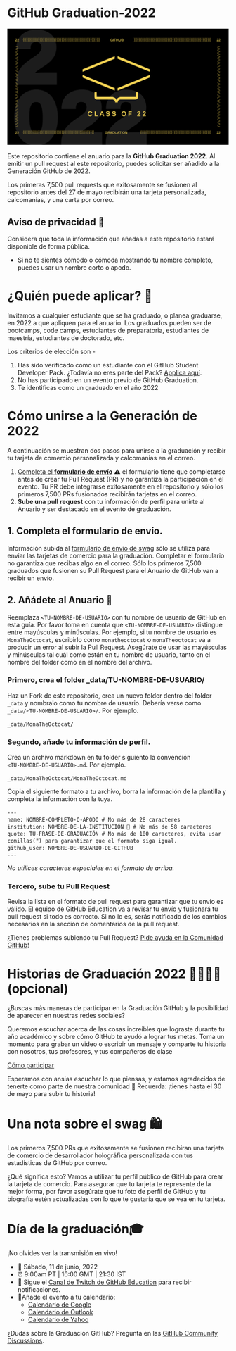 # GitHub Graduation-2022

![2022-github-graduation-social-card-1](/assets/GHG_Blog_1.jpg)


Este repositorio contiene el anuario para la **GitHub Graduation 2022**. Al emitir un pull request al este repositorio, puedes solicitar ser añadido a la Generación GitHub de 2022.


Los primeras 7,500 pull requests que exitosamente se fusionen al repositorio antes del 27 de mayo recibirán una tarjeta personalizada, calcomanías, y una carta por correo. 



## Aviso de privacidad 👀
Considera que toda la información que añadas a este repositorio estará disponible de forma pública.

- Si no te sientes cómodo o cómoda mostrando tu nombre completo, puedes usar un nombre corto o apodo.


# ¿Quién puede aplicar? 📝

Invitamos a cualquier estudiante que se ha graduado, o planea graduarse, en 2022 a que apliquen para el anuario. Los graduados pueden ser de bootcamps, code camps, estudiantes de preparatoria, estudiantes de maestría, estudiantes de doctorado, etc.

Los criterios de elección son -
1. Has sido verificado como un estudiante con el GitHub Student Developer Pack. ¿Todavía no eres parte del Pack? [Applica aquí](https://education.github.com/discount_requests/student_application?utm_source=2022-06-11-GitHubGraduation).
2. No has participado en un evento previo de GitHub Graduation.
3. Te identificas como un graduado en el año 2022

# Cómo unirse a la Generación de 2022

A continuación se muestran dos pasos para unirse a la graduación y recibir tu tarjeta de comercio personalizada y calcomanías en el correo.
1. [Completa el **formulario de envío**](https://airtable.com/shrVMo8ItH4wjsO9f)
 ⚠️ el formulario tiene que completarse antes de crear tu Pull Request (PR) y no garantiza la participación en el evento. Tu PR debe integrarse exitosamente en el repositorio y sólo los primeros 7,500 PRs fusionados recibirán tarjetas en el correo.
2. **Sube una pull request** con tu información de perfil para unirte al Anuario y ser destacado en el evento de graduación.

## 1. Completa el formulario de envío.
 Información subida al [formulario de envio de swag](https://airtable.com/shrVMo8ItH4wjsO9f) sólo se utiliza para enviar las tarjetas de comercio para la graduación. Completar el formulario no garantiza que recibas algo en el correo. Sólo los primeros 7,500 graduados que fusionen su Pull Request para el Anuario de GitHub van a recibir un envío.

## 2. Añádete al Anuario 🏫

Reemplaza `<TU-NOMBRE-DE-USUARIO>` con tu nombre de usuario de GitHub en esta guía. Por favor toma en cuenta que `<TU-NOMBRE-DE-USUARIO>` distingue entre mayúsculas y minúsculas. Por ejemplo, si tu nombre de usuario es `MonaTheOctocat`, escribirlo como `monatheoctocat` o `monaTheoctocat` va a producir un error al subir la Pull Request. Asegúrate de usar las mayúsculas y minúsculas tal cuál como están en tu nombre de usuario, tanto en el nombre del folder como en el nombre del archivo.

### Primero, crea el folder _data/TU-NOMBRE-DE-USUARIO/
Haz un Fork de este repositorio, crea un nuevo folder dentro del folder `_data` y nombralo como tu nombre de usuario. Debería verse como `_data/<TU-NOMBRE-DE-USUARIO>/`. Por ejemplo.

```
_data/MonaTheOctocat/
```
### Segundo, añade tu información de perfil.
Crea un archivo markdown en tu folder siguiento la convención  
`<TU-NOMBRE-DE-USUARIO>.md`. Por ejemplo.

```
_data/MonaTheOctocat/MonaTheOctocat.md
```
Copia el siguiente formato a tu archivo, borra la información de la plantilla y completa la información con la tuya.
```
---
name: NOMBRE-COMPLETO-O-APODO # No más de 28 caracteres
institution: NOMBRE-DE-LA-INSTITUCIÓN 🚩 # No más de 58 caracteres
quote: TU-FRASE-DE-GRADUACIÓN # No más de 100 caracteres, evita usar comillas(") para garantizar que el formato siga igual.
github_user: NOMBRE-DE-USUARIO-DE-GITHUB
---
```

_No utilices caracteres especiales en el formato de arriba._

### Tercero, sube tu Pull Request

Revisa la lista en el formato de pull request para garantizar que tu envío es válido. El equipo de GitHub Education va a revisar tu envío y fusionará tu pull request si todo es correcto. Si no lo es, serás notificado de los cambios necesarios en la sección de comentarios de la pull request.

¿Tienes problemas subiendo tu Pull Request? [Pide ayuda en la Comunidad GitHub](https://github.com/orgs/github-community/discussions/categories/github-education)!

# Historias de Graduación 2022 👩‍🏫👨‍🏫 (opcional)
¿Buscas más maneras de participar en la Graduación GitHub y la posibilidad de aparecer en nuestras redes sociales?

Queremos escuchar acerca de las cosas increíbles que lograste durante tu año académico y sobre cómo GitHub te ayudó a lograr tus metas. Toma un momento para grabar un video o escribir un mensaje y comparte tu historia con nosotros, tus profesores, y tus compañeros de clase


[Cómo participar](https://drive.google.com/file/d/1AcgUKLXx6WIC5s4eanzOfj8EsiYHARrt/view?usp=sharing)

Esperamos con ansias escuchar lo que piensas, y estamos agradecidos de tenerte como parte de nuestra comunidad 💖 
Recuerda: ¡tienes hasta el 30 de mayo para subir tu historia!


# Una nota sobre el swag 🛍
Los primeros 7,500 PRs que exitosamente se fusionen recibiran una tarjeta de comercio de desarrollador holográfica personalizada con tus estadísticas de GitHub por correo.

¿Qué significa esto? Vamos a utilizar tu perfil público de GitHub para crear la tarjeta de comercio. Para asegurar que tu tarjeta te represente de la mejor forma, por favor asegúrate que tu foto de perfil de GitHub y tu biografía estén actualizadas con lo que te gustaría que se vea en tu tarjeta.

# Día de la graduación🎓
¡No olvides ver la transmisión en vivo!

- 📆 Sábado, 11 de junio, 2022
- ⏰ 9:00am PT | 16:00 GMT | 21:30 IST
- 📍 Sigue el [Canal de Twitch de GitHub Education](https://twitch.tv/githubeducation) para recibir notificaciones.
- 📎Añade el evento a tu calendario:
  - [Calendario de Google](https://calendar.google.com/calendar/render?action=TEMPLATE&dates=20220611T160000Z%2F20220611T180000Z&details=&location=https%3A%2F%2Fwww.twitch.tv%2Fgithubeducation&text=%F0%9F%8E%89%F0%9F%8E%8A%20GitHub%20Graduation%202022%20%F0%9F%8E%89%F0%9F%8E%8A)
  - [Calendario de Outlook](https://outlook.live.com/calendar/0/deeplink/compose?allday=false&body=&enddt=2022-06-11T18%3A00%3A00%2B00%3A00&location=https%3A%2F%2Fwww.twitch.tv%2Fgithubeducation&path=%2Fcalendar%2Faction%2Fcompose&rru=addevent&startdt=2022-06-11T16%3A00%3A00%2B00%3A00&subject=%F0%9F%8E%89%F0%9F%8E%8A%20GitHub%20Graduation%202022%20%F0%9F%8E%89%F0%9F%8E%8A)
  - [Calendario de Yahoo](https://calendar.yahoo.com/?desc=&dur=&et=20220611T180000Z&in_loc=https%3A%2F%2Fwww.twitch.tv%2Fgithubeducation&st=20220611T160000Z&title=%F0%9F%8E%89%F0%9F%8E%8A%20GitHub%20Graduation%202022%20%F0%9F%8E%89%F0%9F%8E%8A&v=60)


¿Dudas sobre la Graduación GitHub? Pregunta en las [GitHub Community Discussions](https://github.com/orgs/github-community/discussions/categories/github-education).

